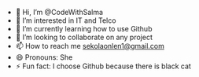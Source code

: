 - 👋 Hi, I’m @CodeWithSalma
- 👀 I’m interested in IT and Telco
- 🌱 I’m currently learning how to use Github
- 💞️ I’m looking to collaborate on any project
- 📫 How to reach me sekolaonlen1@gmail.com
- 😄 Pronouns: She
- ⚡ Fun fact: I choose Github because there is black cat

<!---
CodeWithSalma/CodeWithSalma is a ✨ special ✨ repository because its `README.md` (this file) appears on your GitHub profile.
You can click the Preview link to take a look at your changes.
--->
